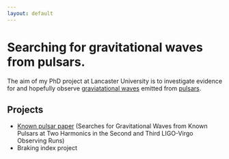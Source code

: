 ```yaml
---
layout: default
---
```


# Searching for gravitational waves from pulsars.

The aim of my PhD project at Lancaster University is to investigate evidence for and hopefully observe [graviatational waves](gravitational-waves.md) emitted from [pulsars](pulsars.md). 

## Projects
  - [Known pulsar paper](known-pulsar-paper.md) (Searches for Gravitational Waves from Known Pulsars at Two Harmonics in the Second and Third LIGO-Virgo Observing Runs)
  - Braking index project

